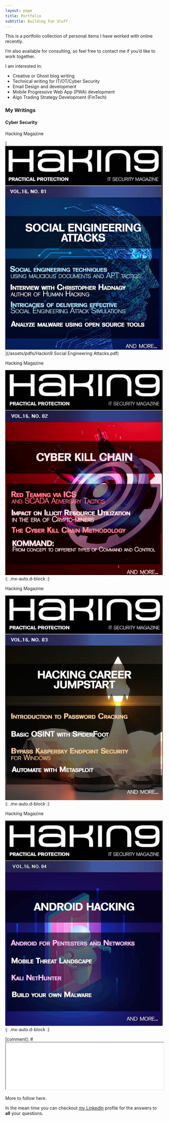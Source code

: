 ```yaml
---
layout: page
title: Portfolio
subtitle: Building Fun Stuff 
---
```


This is a portfolio collection of personal items I have worked with online recently.  

I’m also available for consulting, so feel free to contact me if you’d like to work together.

I am interested in:  

- Creative or Ghost blog writing
- Technical writing for IT/OT/Cyber Security
- Email Design and development
- Mobile Progressive Web App (PWA) development
- Algo Trading Strategy Development (FinTech)

### My Writings

#### Cyber Security

Hacking Magazine 

[![ASocial Engineering Attacks](/assets/img/Hackin9-Social-Engineering-Attacks-cover.png)](/assets/pdfs/Hackin9 Social Engineering Attacks.pdf)

Hacking Magazine 

![Crepe](/assets/img/Hackin9-Cyber-Kill-Chain-cover.png){: .mx-auto.d-block :}

Hacking Magazine 

![Crepe](/assets/img/Hakin9-2021-insider-threats-cover.png){: .mx-auto.d-block :}

Hacking Magazine 

![Crepe](/assets/img/H9-Mobile-Threat-landscape-cover.png){: .mx-auto.d-block :}

[comment]: # <iframe src="/assets/pdfs/Hackin9 Social Engineering Attacks.pdf" width="100%" height="20%"></iframe>

More to follow here. 

In the mean time you can checkout [my LinkedIn](https://www.linkedin.com/in/syedpeer) profile for the answers to **all** your questions.
